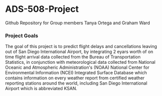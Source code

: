 # ADS-508-Project
 Github Repository for Group members Tanya Ortega and Graham Ward

### Project Goals
The goal of this project is to predict flight delays and cancellations leaving out of San Diego International Airport, by integrating 2 eyars worth of on time flight arrival data collected from the Bureau of Transportation Statistics, in conjunction with meteorological data collected from National Oceanic and Atmospheric Administration's (NOAA) National Center for Environmental Information (NCEI) Integrated Surface Database which contains information on every weather report from certified weather reporting stations around the world, including San Diego International Airport which is abbreviated KSAN.